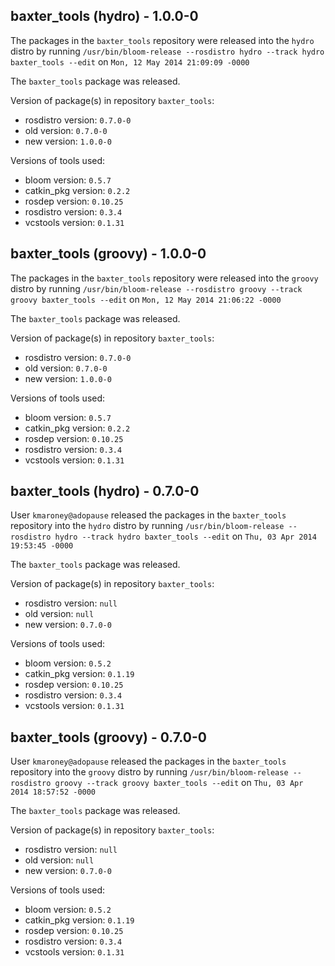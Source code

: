 ## baxter_tools (hydro) - 1.0.0-0

The packages in the `baxter_tools` repository were released into the `hydro` distro by running `/usr/bin/bloom-release --rosdistro hydro --track hydro baxter_tools --edit` on `Mon, 12 May 2014 21:09:09 -0000`

The `baxter_tools` package was released.

Version of package(s) in repository `baxter_tools`:
- rosdistro version: `0.7.0-0`
- old version: `0.7.0-0`
- new version: `1.0.0-0`

Versions of tools used:
- bloom version: `0.5.7`
- catkin_pkg version: `0.2.2`
- rosdep version: `0.10.25`
- rosdistro version: `0.3.4`
- vcstools version: `0.1.31`


## baxter_tools (groovy) - 1.0.0-0

The packages in the `baxter_tools` repository were released into the `groovy` distro by running `/usr/bin/bloom-release --rosdistro groovy --track groovy baxter_tools --edit` on `Mon, 12 May 2014 21:06:22 -0000`

The `baxter_tools` package was released.

Version of package(s) in repository `baxter_tools`:
- rosdistro version: `0.7.0-0`
- old version: `0.7.0-0`
- new version: `1.0.0-0`

Versions of tools used:
- bloom version: `0.5.7`
- catkin_pkg version: `0.2.2`
- rosdep version: `0.10.25`
- rosdistro version: `0.3.4`
- vcstools version: `0.1.31`


## baxter_tools (hydro) - 0.7.0-0

User `kmaroney@adopause` released the packages in the `baxter_tools` repository into the `hydro` distro by running `/usr/bin/bloom-release --rosdistro hydro --track hydro baxter_tools --edit` on `Thu, 03 Apr 2014 19:53:45 -0000`

The `baxter_tools` package was released.

Version of package(s) in repository `baxter_tools`:
- rosdistro version: `null`
- old version: `null`
- new version: `0.7.0-0`

Versions of tools used:
- bloom version: `0.5.2`
- catkin_pkg version: `0.1.19`
- rosdep version: `0.10.25`
- rosdistro version: `0.3.4`
- vcstools version: `0.1.31`


## baxter_tools (groovy) - 0.7.0-0

User `kmaroney@adopause` released the packages in the `baxter_tools` repository into the `groovy` distro by running `/usr/bin/bloom-release --rosdistro groovy --track groovy baxter_tools --edit` on `Thu, 03 Apr 2014 18:57:52 -0000`

The `baxter_tools` package was released.

Version of package(s) in repository `baxter_tools`:
- rosdistro version: `null`
- old version: `null`
- new version: `0.7.0-0`

Versions of tools used:
- bloom version: `0.5.2`
- catkin_pkg version: `0.1.19`
- rosdep version: `0.10.25`
- rosdistro version: `0.3.4`
- vcstools version: `0.1.31`


